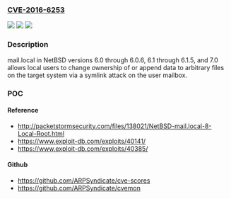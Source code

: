 ### [CVE-2016-6253](https://cve.mitre.org/cgi-bin/cvename.cgi?name=CVE-2016-6253)
![](https://img.shields.io/static/v1?label=Product&message=n%2Fa&color=blue)
![](https://img.shields.io/static/v1?label=Version&message=n%2Fa%20&color=brightgreen)
![](https://img.shields.io/static/v1?label=Vulnerability&message=n%2Fa&color=brightgreen)

### Description

mail.local in NetBSD versions 6.0 through 6.0.6, 6.1 through 6.1.5, and 7.0 allows local users to change ownership of or append data to arbitrary files on the target system via a symlink attack on the user mailbox.

### POC

#### Reference
- http://packetstormsecurity.com/files/138021/NetBSD-mail.local-8-Local-Root.html
- https://www.exploit-db.com/exploits/40141/
- https://www.exploit-db.com/exploits/40385/

#### Github
- https://github.com/ARPSyndicate/cve-scores
- https://github.com/ARPSyndicate/cvemon

